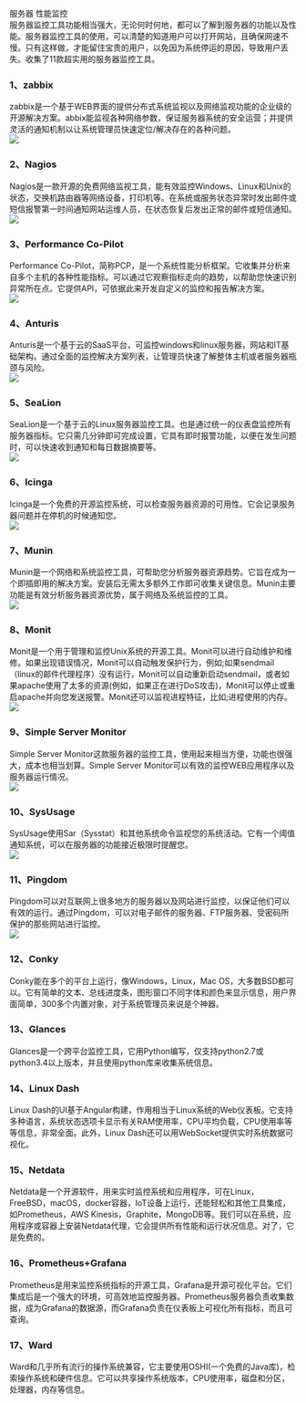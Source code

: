 服务器 性能监控<br />服务器监控工具功能相当强大，无论何时何地，都可以了解到服务器的功能以及性能。服务器监控工具的使用，可以清楚的知道用户可以打开网站，且确保网速不慢。只有这样做，才能留住宝贵的用户，以免因为系统停运的原因，导致用户丢失。收集了11款超实用的服务器监控工具。
<a name="YRPMV"></a>
### 1、zabbix
zabbix是一个基于WEB界面的提供分布式系统监视以及网络监视功能的企业级的开源解决方案。abbix能监视各种网络参数，保证服务器系统的安全运营；并提供灵活的通知机制以让系统管理员快速定位/解决存在的各种问题。<br />![](https://cdn.nlark.com/yuque/0/2020/png/396745/1600504415917-355b6ffb-37c7-4e6e-82ab-9fb5d4e88cb7.png#align=left&display=inline&height=531&originHeight=531&originWidth=1080&size=0&status=done&style=none&width=1080)
<a name="d8ixw"></a>
### 2、Nagios
Nagios是一款开源的免费网络监视工具，能有效监控Windows、Linux和Unix的状态，交换机路由器等网络设备，打印机等。在系统或服务状态异常时发出邮件或短信报警第一时间通知网站运维人员，在状态恢复后发出正常的邮件或短信通知。<br />![](https://cdn.nlark.com/yuque/0/2020/png/396745/1600504415930-9e0134f5-f54e-4e78-a0c3-bb841f3c78d2.png#align=left&display=inline&height=319&originHeight=319&originWidth=636&size=0&status=done&style=none&width=636)
<a name="s9JjI"></a>
### 3、Performance Co-Pilot
Performance Co-Pilot，简称PCP，是一个系统性能分析框架。它收集并分析来自多个主机的各种性能指标。可以通过它观察指标走向的趋势，以帮助您快速识别异常所在点。它提供API，可依据此来开发自定义的监控和报告解决方案。<br />![](https://cdn.nlark.com/yuque/0/2020/png/396745/1600504415978-4cc65d39-17f4-40ca-b1df-b06bd7325ed4.png#align=left&display=inline&height=540&originHeight=540&originWidth=640&size=0&status=done&style=none&width=640)
<a name="sIbVb"></a>
### 4、Anturis
Anturis是一个基于云的SaaS平台，可监控windows和linux服务器，网站和IT基础架构。通过全面的监控解决方案列表，让管理员快速了解整体主机或者服务器瓶颈与风险。<br />![](https://cdn.nlark.com/yuque/0/2020/png/396745/1600504416010-b46b7af1-1337-451a-b99c-adde4ab5d521.png#align=left&display=inline&height=423&originHeight=322&originWidth=515&size=0&status=done&style=none&width=677)
<a name="6WAPY"></a>
### 5、SeaLion
SeaLion是一个基于云的Linux服务器监控工具。也是通过统一的仪表盘监控所有服务器指标。它只需几分钟即可完成设置，它具有即时报警功能，以便在发生问题时，可以快速收到通知和每日数据摘要等。<br />![](https://cdn.nlark.com/yuque/0/2020/png/396745/1600504416025-716dcfe0-9932-48e9-bb73-991e3068e757.png#align=left&display=inline&height=327&originHeight=309&originWidth=640&size=0&status=done&style=none&width=677)
<a name="6XFVs"></a>
### 6、Icinga
Icinga是一个免费的开源监控系统，可以检查服务器资源的可用性。它会记录服务器问题并在停机的时候通知您。<br />![](https://cdn.nlark.com/yuque/0/2020/png/396745/1600504416051-12ee8094-2b15-4ad7-a9f0-525319147b95.png#align=left&display=inline&height=316&originHeight=316&originWidth=627&size=0&status=done&style=none&width=627)
<a name="ilrdS"></a>
### 7、Munin
Munin是一个网络和系统监控工具，可帮助您分析服务器资源趋势。它旨在成为一个即插即用的解决方案。安装后无需太多额外工作即可收集关键信息。Munin主要功能是有效分析服务器资源优势，属于网络及系统监控的工具。<br />![](https://cdn.nlark.com/yuque/0/2020/png/396745/1600504416034-00f52a50-9399-494c-a5ca-9d59737e4502.png#align=left&display=inline&height=408&originHeight=408&originWidth=640&size=0&status=done&style=none&width=640)
<a name="shX1J"></a>
### 8、Monit
Monit是一个用于管理和监控Unix系统的开源工具。Monit可以进行自动维护和维修。如果出现错误情况，Monit可以自动触发保护行为，例如;如果sendmail（linux的邮件代理程序）没有运行，Monit可以自动重新启动sendmail，或者如果apache使用了太多的资源(例如，如果正在进行DoS攻击)，Monit可以停止或重启apache并向您发送报警。Monit还可以监视进程特征，比如;进程使用的内存。<br />![](https://cdn.nlark.com/yuque/0/2020/png/396745/1600504416065-51ab0de2-c1a9-4131-a675-a62e687d8965.png#align=left&display=inline&height=521&originHeight=521&originWidth=640&size=0&status=done&style=none&width=640)
<a name="W1vHc"></a>
### 9、Simple Server Monitor
Simple Server Monitor这款服务器的监控工具，使用起来相当方便，功能也很强大，成本也相当划算。Simple Server Monitor可以有效的监控WEB应用程序以及服务器运行情况。<br />![](https://cdn.nlark.com/yuque/0/2020/png/396745/1600504416080-55265579-c86e-4afb-be7d-590ef310df57.png#align=left&display=inline&height=342&originHeight=209&originWidth=414&size=0&status=done&style=none&width=677)
<a name="ImEC8"></a>
### 10、SysUsage
SysUsage使用Sar（Sysstat）和其他系统命令监视您的系统活动。它有一个阈值通知系统，可以在服务器的功能接近极限时提醒您。<br />![](https://cdn.nlark.com/yuque/0/2020/png/396745/1600504416102-124323da-edd8-41cb-9f6e-c3e98065de30.png#align=left&display=inline&height=423&originHeight=423&originWidth=640&size=0&status=done&style=none&width=640)
<a name="PTTsU"></a>
### 11、Pingdom
Pingdom可以对互联网上很多地方的服务器以及网站进行监控，以保证他们可以有效的运行。通过Pingdom，可以对电子邮件的服务器、FTP服务器、受密码所保护的那些网站进行监控。<br />![](https://cdn.nlark.com/yuque/0/2020/png/396745/1600504416092-a5e4b168-85ce-4535-8085-6042a39a2216.png#align=left&display=inline&height=345&originHeight=198&originWidth=388&size=0&status=done&style=none&width=677)
<a name="HJz2f"></a>
### 12、Conky
Conky能在多个的平台上运行，像Windows，Linux，Mac OS，大多数BSD都可以。它有简单的文本、总线进度条，图形窗口不同字体和颜色来显示信息，用户界面简单，300多个内置对象，对于系统管理员来说是个神器。
<a name="450abe08"></a>
### 13、Glances
Glances是一个跨平台监控工具，它用Python编写，仅支持python2.7或python3.4以上版本，并且使用python库来收集系统信息。
<a name="ihntr"></a>
### 14、Linux Dash
Linux Dash的UI基于Angular构建，作用相当于Linux系统的Web仪表板。它支持多种语言，系统状态选项卡显示有关RAM使用率，CPU平均负载，CPU使用率等等信息，非常全面。此外，Linux Dash还可以用WebSocket提供实时系统数据可视化。
<a name="RI00p"></a>
### 15、Netdata
Netdata是一个开源软件，用来实时监控系统和应用程序，可在Linux，FreeBSD，macOS，docker容器，IoT设备上运行，还能轻松和其他工具集成，如Prometheus，AWS Kinesis，Graphite，MongoDB等。我们可以在系统，应用程序或容器上安装Netdata代理，它会提供所有性能和运行状况信息。对了，它是免费的。
<a name="KPzva"></a>
### 16、Prometheus+Grafana
Prometheus是用来监控系统指标的开源工具，Grafana是开源可视化平台。它们集成后是一个强大的环境，可高效地监控服务器。Prometheus服务器负责收集数据，成为Grafana的数据源，而Grafana负责在仪表板上可视化所有指标，而且可查询。
<a name="3f3dd049"></a>
### 17、Ward
Ward和几乎所有流行的操作系统兼容，它主要使用OSHI(一个免费的Java库)，检索操作系统和硬件信息。它可以共享操作系统版本，CPU使用率，磁盘和分区，处理器，内存等信息。
